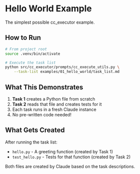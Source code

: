 # Hello World Example

The simplest possible cc_executor example.

## How to Run

```bash
# From project root
source .venv/bin/activate

# Execute the task list
python src/cc_executor/prompts/cc_execute_utils.py \
    --task-list examples/01_hello_world/task_list.md
```

## What This Demonstrates

1. **Task 1** creates a Python file from scratch
2. **Task 2** reads that file and creates tests for it
3. Each task runs in a fresh Claude instance
4. No pre-written code needed!

## What Gets Created

After running the task list:
- `hello.py` - A greeting function (created by Task 1)
- `test_hello.py` - Tests for that function (created by Task 2)

Both files are created by Claude based on the task descriptions.